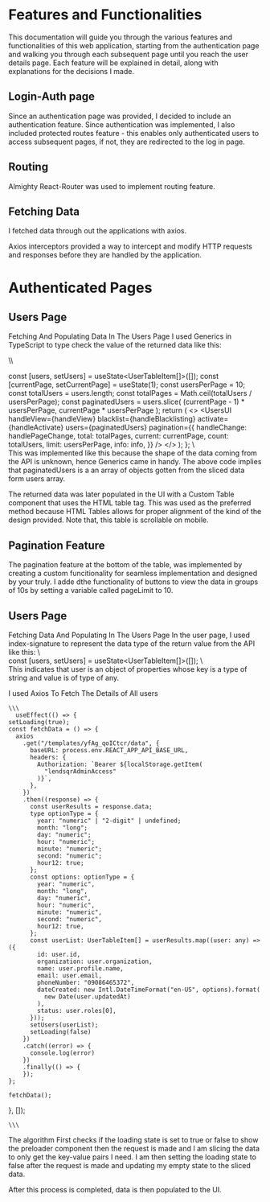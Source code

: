 # Features and Functionalities

This documentation will guide you through the various features and functionalities of this web application, starting from the authentication page and walking you through each subsequent page until you reach the user details page. Each feature will be explained in detail, along with explanations for the decisions I made.

## Login-Auth page
Since an authentication page was provided, I decided to include an authentication feature. Since authentication was implemented, I also included protected routes feature - this enables only authenticated users to access subsequent pages, if not, they are redirected to the log in page.

## Routing

Almighty React-Router was used to implement routing feature.

## Fetching Data

I fetched data through out the applications with axios.

Axios interceptors provided a way to intercept and modify HTTP requests and responses before they are handled by the application.

# Authenticated Pages

## Users Page

Fetching And Populating Data In The Users Page
I used Generics in TypeScript to type check the value of the returned data like this:

\\\

  const [users, setUsers] = useState<UserTableItem[]>([]);
  const [currentPage, setCurrentPage] = useState(1);
  const usersPerPage = 10;
  const totalUsers = users.length;
  const totalPages = Math.ceil(totalUsers / usersPerPage);
  const paginatedUsers = users.slice(
    (currentPage - 1) * usersPerPage,
    currentPage * usersPerPage
  );
  return (
    <>
      <Preloader loading={loading}/>
      <UsersUI
        handleView={handleView}
        blacklist={handleBlacklisting}
        activate={handleActivate}
        users={paginatedUsers}
        pagination={{
          handleChange: handlePageChange,
          total: totalPages,
          current: currentPage,
          count: totalUsers,
          limit: usersPerPage,
          info: info,
        }}
      />
    </>
  );
};
\\\
This was implemented like this because the shape of the data coming from the API is unknown, hence Generics came in handy. The above code implies that paginatedUsers is a an array of objects gotten from the sliced data form users array.

The returned data was later populated in the UI with a Custom Table component that uses the HTML table tag. This was used as the preferred method because HTML Tables allows for proper alignment of the kind of the design provided. Note that, this table is scrollable on mobile.

## Pagination Feature

The pagination feature at the bottom of the table, was implemented by creating a custom funcitionality for seamless implementation and designed by your truly. I adde dthe functionality of buttons to view the data in groups of 10s by setting a variable called pageLimit to 10.

## Users Page

Fetching Data And Populating In The Users  Page
In the user page, I used index-signature to represent the data type of the return value from the API like this:
\\\
 const [users, setUsers] = useState<UserTableItem[]>([]);
 \\\
This indicates that user is an object of properties whose key is a type of string and value is of type of any.

I used Axios To Fetch The Details of All users

    \\\
      useEffect(() => {
    setLoading(true);
    const fetchData = () => {
      axios
        .get("/templates/yfAg_qoICtcr/data", {
          baseURL: process.env.REACT_APP_API_BASE_URL,
          headers: {
            Authorization: `Bearer ${localStorage.getItem(
              "lendsqrAdminAccess"
            )}`,
          },
        })
        .then((response) => {
          const userResults = response.data;
          type optionType = {
            year: "numeric" | "2-digit" | undefined;
            month: "long";
            day: "numeric";
            hour: "numeric";
            minute: "numeric";
            second: "numeric";
            hour12: true;
          };
          const options: optionType = {
            year: "numeric",
            month: "long",
            day: "numeric",
            hour: "numeric",
            minute: "numeric",
            second: "numeric",
            hour12: true,
          };
          const userList: UserTableItem[] = userResults.map((user: any) => ({
            id: user.id,
            organization: user.organization,
            name: user.profile.name,
            email: user.email,
            phoneNumber: "09086465372",
            dateCreated: new Intl.DateTimeFormat("en-US", options).format(
              new Date(user.updatedAt)
            ),
            status: user.roles[0],
          }));
          setUsers(userList);
          setLoading(false)
        })
        .catch((error) => {
          console.log(error)
        })
        .finally(() => {
        });
    };

    fetchData();

  }, []);

    \\\
The algorithm First checks if the loading state is set to true or false to show the preloader component then the request is made and I am slicing the data to only get the key-value pairs I need. I am then setting the loading state to false after the request is made and updating my empty state to the sliced data.

After this process is completed, data is then populated to the UI.
